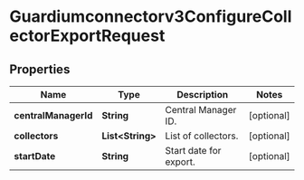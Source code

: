 

# Guardiumconnectorv3ConfigureCollectorExportRequest


## Properties

| Name | Type | Description | Notes |
|------------ | ------------- | ------------- | -------------|
|**centralManagerId** | **String** | Central Manager ID. |  [optional] |
|**collectors** | **List&lt;String&gt;** | List of collectors. |  [optional] |
|**startDate** | **String** | Start date for export. |  [optional] |



